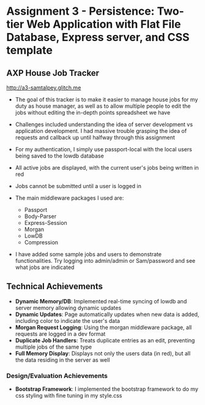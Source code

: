 Assignment 3 - Persistence: Two-tier Web Application with Flat File Database, Express server, and CSS template
===
## AXP House Job Tracker

http://a3-samtalpey.glitch.me

- The goal of this tracker is to make it easier to manage house jobs for my duty as house manager, as well as to allow multiple people to edit the jobs without editing the in-depth points spreadsheet we have
- Challenges included understanding the idea of server development vs application development. I had massive trouble grasping the idea of requests and callback up until halfway through this assignment
- For my authentication, I simply use passport-local with the local users being saved to the lowdb database
- All active jobs are displayed, with the current user's jobs being written in red
- Jobs cannot be submitted until a user is logged in
- The main middleware packages I used are:
  - Passport
  - Body-Parser
  - Express-Session
  - Morgan
  - LowDB
  - Compression

- I have added some sample jobs and users to demonstrate functionalities. Try logging into admin/admin or Sam/password and see what jobs are indicated 

## Technical Achievements
- **Dynamic Memory/DB**: Implemented real-time syncing of lowdb and server memory allowing dynamic updates
- **Dynamic Updates**: Page automatically updates when new data is added, including color to indicate the user's data
- **Morgan Request Logging**: Using the morgan middleware package, all requests are logged in a dev format
- **Duplicate Job Handlers**: Treats duplicate entries as an edit, preventing multiple jobs of the same type
- **Full Memory Display**: Displays not only the users data (in red), but all the data residing in the server as well

### Design/Evaluation Achievements
- **Bootstrap Framework**: I implemented the bootstrap framework to do my css styling with fine tuning in my style.css 
